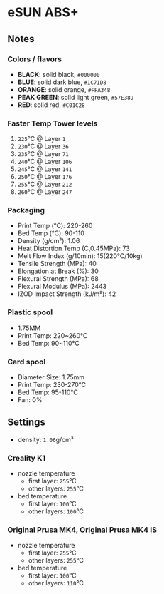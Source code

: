 # eSUN ABS+

## Notes

### Colors / flavors

- **BLACK**: solid black, `#000000`
- **BLUE**: solid dark blue, `#1C71D8`
- **ORANGE**: solid orange, `#FFA348`
- **PEAK GREEN**: solid light green, `#57E389`
- **RED**: solid red, `#C01C28`

### Faster Temp Tower levels

1. `225`°C @ Layer `1`
2. `230`°C @ Layer `36`
3. `235`°C @ Layer `71`
4. `240`°C @ Layer `106`
5. `245`°C @ Layer `141`
6. `250`°C @ Layer `176`
7. `255`°C @ Layer `212`
8. `260`°C @ Layer `247`

### Packaging

- Print Temp (°C): 220-260
- Bed Temp (°C): 90-110
- Density (g/cm³): 1.06
- Heat Distortion Temp (C,0.45MPa): 73
- Melt Flow Index (g/10min): 15(220°C/10kg)
- Tensile Strength (MPa): 40
- Elongation at Break (%): 30
- Flexural Strength (MPa): 68
- Flexural Modulus (MPa): 2443
- IZOD Impact Strength (kJ/m²): 42

### Plastic spool

- 1.75MM
- Print Temp: 220~260°C
- Bed Temp: 90~110°C

### Card spool

- Diameter Size: 1.75mm
- Print Temp: 230-270°C
- Bed Temp: 95-110°C
- Fan: 0%

## Settings

- density: `1.06`g/cm³


### Creality K1

- nozzle temperature
    - first layer: `255`°C
    - other layers: `255`°C
- bed temperature
    - first layer: `100`°C
    - other layers: `100`°C

### Original Prusa MK4, Original Prusa MK4 IS

- nozzle temperature
    - first layer: `255`°C
    - other layers: `255`°C
- bed temperature
    - first layer: `100`°C
    - other layers: `110`°C
